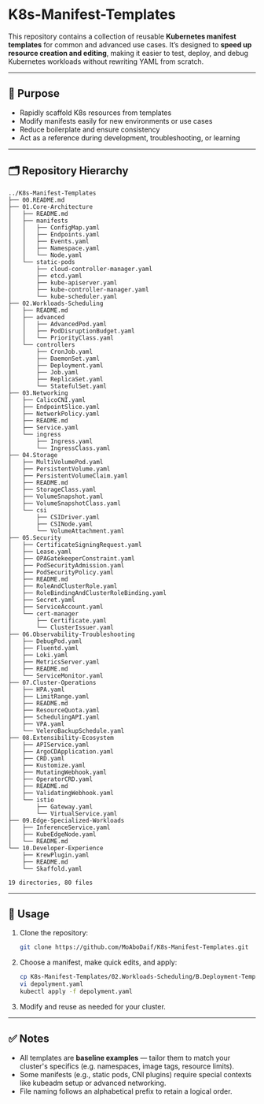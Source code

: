 # K8s-Manifest-Templates

This repository contains a collection of reusable **Kubernetes manifest templates** for common and advanced use cases. It’s designed to **speed up resource creation and editing**, making it easier to test, deploy, and debug Kubernetes workloads without rewriting YAML from scratch.

---

## 🎯 Purpose

* Rapidly scaffold K8s resources from templates
* Modify manifests easily for new environments or use cases
* Reduce boilerplate and ensure consistency
* Act as a reference during development, troubleshooting, or learning

---

## 🗂️ Repository Hierarchy

```text
../K8s-Manifest-Templates
├── 00.README.md
├── 01.Core-Architecture
│   ├── README.md
│   ├── manifests
│   │   ├── ConfigMap.yaml
│   │   ├── Endpoints.yaml
│   │   ├── Events.yaml
│   │   ├── Namespace.yaml
│   │   └── Node.yaml
│   └── static-pods
│       ├── cloud-controller-manager.yaml
│       ├── etcd.yaml
│       ├── kube-apiserver.yaml
│       ├── kube-controller-manager.yaml
│       └── kube-scheduler.yaml
├── 02.Workloads-Scheduling
│   ├── README.md
│   ├── advanced
│   │   ├── AdvancedPod.yaml
│   │   ├── PodDisruptionBudget.yaml
│   │   └── PriorityClass.yaml
│   └── controllers
│       ├── CronJob.yaml
│       ├── DaemonSet.yaml
│       ├── Deployment.yaml
│       ├── Job.yaml
│       ├── ReplicaSet.yaml
│       └── StatefulSet.yaml
├── 03.Networking
│   ├── CalicoCNI.yaml
│   ├── EndpointSlice.yaml
│   ├── NetworkPolicy.yaml
│   ├── README.md
│   ├── Service.yaml
│   └── ingress
│       ├── Ingress.yaml
│       └── IngressClass.yaml
├── 04.Storage
│   ├── MultiVolumePod.yaml
│   ├── PersistentVolume.yaml
│   ├── PersistentVolumeClaim.yaml
│   ├── README.md
│   ├── StorageClass.yaml
│   ├── VolumeSnapshot.yaml
│   ├── VolumeSnapshotClass.yaml
│   └── csi
│       ├── CSIDriver.yaml
│       ├── CSINode.yaml
│       └── VolumeAttachment.yaml
├── 05.Security
│   ├── CertificateSigningRequest.yaml
│   ├── Lease.yaml
│   ├── OPAGatekeeperConstraint.yaml
│   ├── PodSecurityAdmission.yaml
│   ├── PodSecurityPolicy.yaml
│   ├── README.md
│   ├── RoleAndClusterRole.yaml
│   ├── RoleBindingAndClusterRoleBinding.yaml
│   ├── Secret.yaml
│   ├── ServiceAccount.yaml
│   └── cert-manager
│       ├── Certificate.yaml
│       └── ClusterIssuer.yaml
├── 06.Observability-Troubleshooting
│   ├── DebugPod.yaml
│   ├── Fluentd.yaml
│   ├── Loki.yaml
│   ├── MetricsServer.yaml
│   ├── README.md
│   └── ServiceMonitor.yaml
├── 07.Cluster-Operations
│   ├── HPA.yaml
│   ├── LimitRange.yaml
│   ├── README.md
│   ├── ResourceQuota.yaml
│   ├── SchedulingAPI.yaml
│   ├── VPA.yaml
│   └── VeleroBackupSchedule.yaml
├── 08.Extensibility-Ecosystem
│   ├── APIService.yaml
│   ├── ArgoCDApplication.yaml
│   ├── CRD.yaml
│   ├── Kustomize.yaml
│   ├── MutatingWebhook.yaml
│   ├── OperatorCRD.yaml
│   ├── README.md
│   ├── ValidatingWebhook.yaml
│   └── istio
│       ├── Gateway.yaml
│       └── VirtualService.yaml
├── 09.Edge-Specialized-Workloads
│   ├── InferenceService.yaml
│   ├── KubeEdgeNode.yaml
│   └── README.md
└── 10.Developer-Experience
    ├── KrewPlugin.yaml
    ├── README.md
    └── Skaffold.yaml

19 directories, 80 files
```

---

## 🚀 Usage

1. Clone the repository:

   ```bash
   git clone https://github.com/MoAboDaif/K8s-Manifest-Templates.git
   ```

2. Choose a manifest, make quick edits, and apply:

   ```bash
   cp K8s-Manifest-Templates/02.Workloads-Scheduling/B.Deployment-Template.yaml deployment.yaml
   vi depolyment.yaml
   kubectl apply -f depolyment.yaml
   ```

3. Modify and reuse as needed for your cluster.

---

## ✅ Notes

* All templates are **baseline examples** — tailor them to match your cluster's specifics (e.g. namespaces, image tags, resource limits).
* Some manifests (e.g., static pods, CNI plugins) require special contexts like kubeadm setup or advanced networking.
* File naming follows an alphabetical prefix to retain a logical order.

